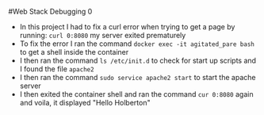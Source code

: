 #Web Stack Debugging 0

- In this project I had to fix a curl error when trying to get a page by running: `curl 0:8080` my server exited prematurely
- To fix the error I ran the command `docker exec -it agitated_pare bash` to get a shell inside the container
- I then ran the command `ls /etc/init.d` to check for start up scripts and I found the file `apache2`
- I then ran the command `sudo service apache2 start` to start the apache server
- I then exited the container shell and ran the command `cur 0:8080` again and voila, it displayed "Hello Holberton"
